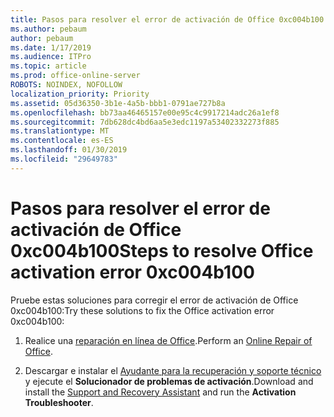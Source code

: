 ```yaml
---
title: Pasos para resolver el error de activación de Office 0xc004b100
ms.author: pebaum
author: pebaum
ms.date: 1/17/2019
ms.audience: ITPro
ms.topic: article
ms.prod: office-online-server
ROBOTS: NOINDEX, NOFOLLOW
localization_priority: Priority
ms.assetid: 05d36350-3b1e-4a5b-bbb1-0791ae727b8a
ms.openlocfilehash: bb73aa46465157e00e95c4c9917214adc26a1ef8
ms.sourcegitcommit: 7db628dc4bd6aa5e3edc1197a53402332273f885
ms.translationtype: MT
ms.contentlocale: es-ES
ms.lasthandoff: 01/30/2019
ms.locfileid: "29649783"
---
```

# <a name="steps-to-resolve-office-activation-error-0xc004b100"></a><span data-ttu-id="a1547-102">Pasos para resolver el error de activación de Office 0xc004b100</span><span class="sxs-lookup"><span data-stu-id="a1547-102">Steps to resolve Office activation error 0xc004b100</span></span>


<span data-ttu-id="a1547-103">Pruebe estas soluciones para corregir el error de activación de Office 0xc004b100:</span><span class="sxs-lookup"><span data-stu-id="a1547-103">Try these solutions to fix the Office activation error 0xc004b100:</span></span>
  
1. <span data-ttu-id="a1547-104">Realice una [reparación en línea de Office](https://support.office.com/article/7821d4b6-7c1d-4205-aa0e-a6b40c5bb88b).</span><span class="sxs-lookup"><span data-stu-id="a1547-104">Perform an [Online Repair of Office](https://support.office.com/article/7821d4b6-7c1d-4205-aa0e-a6b40c5bb88b).</span></span>
    
2. <span data-ttu-id="a1547-105">Descargar e instalar el [Ayudante para la recuperación y soporte técnico](https://aka.ms/SARA-OfficeActivation-Alchemy) y ejecute el **Solucionador de problemas de activación**.</span><span class="sxs-lookup"><span data-stu-id="a1547-105">Download and install the [Support and Recovery Assistant](https://aka.ms/SARA-OfficeActivation-Alchemy) and run the **Activation Troubleshooter**.</span></span>
    

